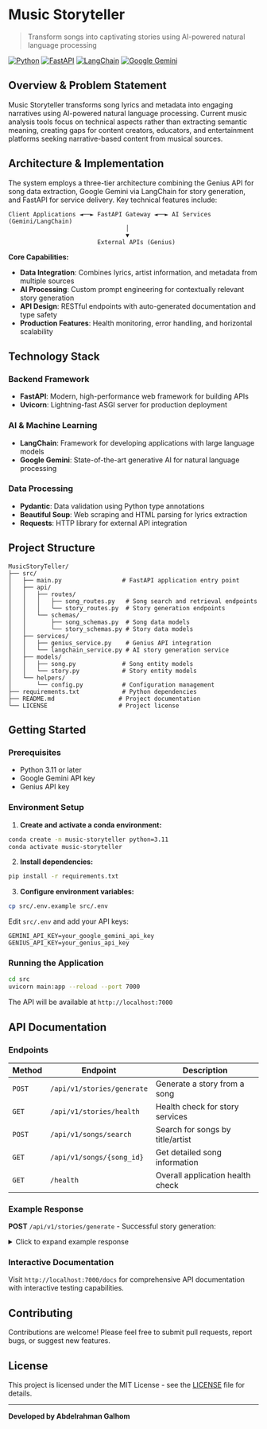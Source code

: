# Music Storyteller

> Transform songs into captivating stories using AI-powered natural language processing

[![Python](https://img.shields.io/badge/Python-3.11+-blue.svg)](https://python.org)
[![FastAPI](https://img.shields.io/badge/FastAPI-0.116.1-green.svg)](https://fastapi.tiangolo.com)
[![LangChain](https://img.shields.io/badge/LangChain-0.3.27-orange.svg)](https://langchain.com)
[![Google Gemini](https://img.shields.io/badge/Google%20Gemini-AI-red.svg)](https://gemini.google.com)

## Overview & Problem Statement

Music Storyteller transforms song lyrics and metadata into engaging narratives using AI-powered natural language processing. Current music analysis tools focus on technical aspects rather than extracting semantic meaning, creating gaps for content creators, educators, and entertainment platforms seeking narrative-based content from musical sources.

## Architecture & Implementation

The system employs a three-tier architecture combining the Genius API for song data extraction, Google Gemini via LangChain for story generation, and FastAPI for service delivery. Key technical features include:

```
Client Applications ◄──► FastAPI Gateway ◄──► AI Services (Gemini/LangChain)
                                 │
                                 ▼
                         External APIs (Genius)
```

**Core Capabilities:**
- **Data Integration**: Combines lyrics, artist information, and metadata from multiple sources
- **AI Processing**: Custom prompt engineering for contextually relevant story generation  
- **API Design**: RESTful endpoints with auto-generated documentation and type safety
- **Production Features**: Health monitoring, error handling, and horizontal scalability

## Technology Stack

### Backend Framework
- **FastAPI**: Modern, high-performance web framework for building APIs
- **Uvicorn**: Lightning-fast ASGI server for production deployment

### AI & Machine Learning
- **LangChain**: Framework for developing applications with large language models
- **Google Gemini**: State-of-the-art generative AI for natural language processing

### Data Processing
- **Pydantic**: Data validation using Python type annotations
- **Beautiful Soup**: Web scraping and HTML parsing for lyrics extraction
- **Requests**: HTTP library for external API integration


## Project Structure

```
MusicStoryTeller/
├── src/
│   ├── main.py                 # FastAPI application entry point
│   ├── api/
│   │   ├── routes/
│   │   │   ├── song_routes.py   # Song search and retrieval endpoints
│   │   │   └── story_routes.py  # Story generation endpoints
│   │   └── schemas/
│   │       ├── song_schemas.py  # Song data models
│   │       └── story_schemas.py # Story data models
│   ├── services/
│   │   ├── genius_service.py    # Genius API integration
│   │   └── langchain_service.py # AI story generation service
│   ├── models/
│   │   ├── song.py             # Song entity models
│   │   └── story.py            # Story entity models
│   └── helpers/
│       └── config.py           # Configuration management
├── requirements.txt            # Python dependencies
├── README.md                  # Project documentation
└── LICENSE                    # Project license
```

## Getting Started

### Prerequisites
- Python 3.11 or later
- Google Gemini API key
- Genius API key

### Environment Setup

1. **Create and activate a conda environment:**
```bash
conda create -n music-storyteller python=3.11
conda activate music-storyteller
```

2. **Install dependencies:**
```bash
pip install -r requirements.txt
```

3. **Configure environment variables:**
```bash
cp src/.env.example src/.env
```

Edit `src/.env` and add your API keys:
```env
GEMINI_API_KEY=your_google_gemini_api_key
GENIUS_API_KEY=your_genius_api_key
```

### Running the Application

```bash
cd src
uvicorn main:app --reload --port 7000
```

The API will be available at `http://localhost:7000`

## API Documentation

### Endpoints

| Method | Endpoint | Description |
|--------|----------|-------------|
| `POST` | `/api/v1/stories/generate` | Generate a story from a song |
| `GET` | `/api/v1/stories/health` | Health check for story services |
| `POST` | `/api/v1/songs/search` | Search for songs by title/artist |
| `GET` | `/api/v1/songs/{song_id}` | Get detailed song information |
| `GET` | `/health` | Overall application health check |

### Example Response

**POST** `/api/v1/stories/generate` - Successful story generation:

<details>
<summary>Click to expand example response</summary>

```json
{
  "story": {
    "song": {
      "id": 109096,
      "title": "Creep",
      "artist": "Radiohead",
      "album": "Pablo Honey (Collector's Edition)",
      "genre": null,
      "release_year": 1992,
      "lyrics_url": "https://genius.com/Radiohead-creep-lyrics",
      "created_at": "2025-08-20T17:28:21.878589"
    },
    "generated_story": "The coffee shop buzzed with a gentle hum, a comforting sound to most, but to Arthur, it was a cacophony that amplified the silence within him. He watched her from a corner table, a figure of effortless grace. Elara. Her movements were fluid, like a whisper of smoke through sunlight, her laughter a chime of bells...",
    "created_at": "2025-08-20T17:28:47.099257"
  },
  "message": "Story generated successfully"
}
```

*Note: Response truncated for brevity. Full response includes complete lyrics and generated story.*

</details>

### Interactive Documentation
Visit `http://localhost:7000/docs` for comprehensive API documentation with interactive testing capabilities.

## Contributing

Contributions are welcome! Please feel free to submit pull requests, report bugs, or suggest new features.

## License

This project is licensed under the MIT License - see the [LICENSE](LICENSE) file for details.

---

**Developed by Abdelrahman Galhom**
